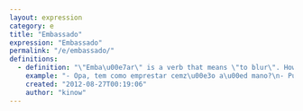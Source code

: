```yaml
---
layout: expression
category: e
title: "Embassado"
expression: "Embassado"
permalink: "/e/embassado/"
definitions:
  - definition: "\"Emba\u00e7ar\" is a verb that means \"to blur\". However, both \"embassado\" and \"emba\u00e7ado\" can also mean that something is hard, or complicated."
    example: "- Opa, tem como emprestar cemz\u00e3o a\u00ed mano?\n- Putz! Embassado mano, t\u00f4 duro."
    created: "2012-08-27T00:19:06"
    author: "kinow"
---
```

